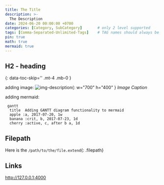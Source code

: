 ```yaml
---
title: The Title
description: >-
  The Description
date: 2024-06-20 00:00:00 +0700
categories: [Category, SubCategory]       # only 2 level supported
tags: [Comma-Separated-Unlimited-Tags]    # TAG names should always be lowercase
pin: true
math: true
mermaid: true
---
```


## H2 - heading
{: data-toc-skip='' .mt-4 .mb-0 }

adding image:
![img-description](/path/to/image){: w="700" h="400" }
_Image Caption_


adding mermaid:
```mermaid
 gantt
  title  Adding GANTT diagram functionality to mermaid
  apple :a, 2017-07-20, 1w
  banana :crit, b, 2017-07-23, 1d
  cherry :active, c, after b a, 1d
```

## Filepath

Here is the `/path/to/the/file.extend`{: .filepath}

## Links

<http://127.0.0.1:4000>
